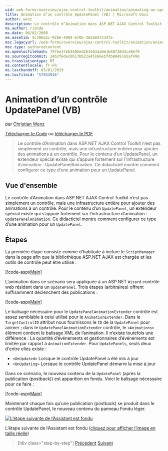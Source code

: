 ```yaml
---
uid: web-forms/overview/ajax-control-toolkit/animation/animating-an-updatepanel-control-vb
title: Animation d’un contrôle UpdatePanel (VB) | Microsoft Docs
author: wenz
description: Le contrôle d’Animation dans ASP.NET AJAX Control Toolkit n’est pas simplement un contrôle, mais une infrastructure entière pour ajouter des animations à un contrôle. Pour le contenu d’un...
ms.author: riande
ms.date: 06/02/2008
ms.assetid: 4c306a2c-92b6-4904-b70b-365b847334fe
msc.legacyurl: /web-forms/overview/ajax-control-toolkit/animation/animating-an-updatepanel-control-vb
msc.type: authoredcontent
ms.openlocfilehash: 797ee37eb440bed261403aa0e1b68f38d3cd8ef9
ms.sourcegitcommit: 24b1f6decbb17bb22a45166e5fdb0845c65af498
ms.translationtype: MT
ms.contentlocale: fr-FR
ms.lasthandoff: 03/01/2019
ms.locfileid: "57054916"
---
```

<a name="animating-an-updatepanel-control-vb"></a>Animation d’un contrôle UpdatePanel (VB)
====================
par [Christian Wenz](https://github.com/wenz)

[Télécharger le Code](http://download.microsoft.com/download/9/3/f/93f8daea-bebd-4821-833b-95205389c7d0/UpdatePanelAnimation1.vb.zip) ou [télécharger le PDF](http://download.microsoft.com/download/b/6/a/b6ae89ee-df69-4c87-9bfb-ad1eb2b23373/updatepanelanimation1VB.pdf)

> Le contrôle d’Animation dans ASP.NET AJAX Control Toolkit n’est pas simplement un contrôle, mais une infrastructure entière pour ajouter des animations à un contrôle. Pour le contenu d’un UpdatePanel, un extendeur spécial existe qui s’appuie fortement sur l’infrastructure d’animation : UpdatePanelAnimation. Ce didacticiel montre comment configurer ce type d’une animation pour un UpdatePanel.


## <a name="overview"></a>Vue d'ensemble

Le contrôle d’Animation dans ASP.NET AJAX Control Toolkit n’est pas simplement un contrôle, mais une infrastructure entière pour ajouter des animations à un contrôle. Pour le contenu d’un `UpdatePanel`, un extendeur spécial existe qui s’appuie fortement sur l’infrastructure d’animation : `UpdatePanelAnimation`. Ce didacticiel montre comment configurer ce type d’une animation pour un `UpdatePanel`.

## <a name="steps"></a>Étapes

La première étape consiste comme d’habitude à inclure le `ScriptManager` dans la page afin que la bibliothèque ASP.NET AJAX est chargée et les outils de contrôle peut être utilisé :

[!code-aspx[Main](animating-an-updatepanel-control-vb/samples/sample1.aspx)]

L’animation dans ce scénario sera appliquée à un ASP.NET `Wizard` contrôle web résidant dans un `UpdatePanel`. Trois étapes (arbitraires) offrent suffisamment déclenchent des publications :

[!code-aspx[Main](animating-an-updatepanel-control-vb/samples/sample2.aspx)]

Le balisage nécessaire pour le `UpdatePanelAnimationExtender` contrôle est assez semblable à celui utilisé pour le `AnimationExtender`. Dans le `TargetControlID` attribut nous fournissons le `ID` de la `UpdatePanel` pour animer ; dans le `UpdatePanelAnimationExtender` contrôle, le `<Animations>` élément contient le balisage XML de l’animation. Il n’existe toutefois une différence : La quantité d’événements et gestionnaires d’événements est limitée par rapport à `AnimationExtender`. Pour `UpdatePanels`, seuls deux d'entre elles existe :

- `<OnUpdated>` Lorsque le contrôle UpdatePanel a été mis à jour
- `<OnUpdating>` Lorsque le contrôle UpdatePanel démarre la mise à jour

Dans ce scénario, le nouveau contenu de la `UpdatePanel` (après la publication (postback)) est apparition en fondu. Voici le balisage nécessaire pour ce faire :

[!code-aspx[Main](animating-an-updatepanel-control-vb/samples/sample3.aspx)]

Maintenant chaque fois qu’une publication (postback) se produit dans le contrôle UpdatePanel, le nouveau contenu du panneau Fondu léger.


[![L’étape suivante de l’Assistant est fondu](animating-an-updatepanel-control-vb/_static/image2.png)](animating-an-updatepanel-control-vb/_static/image1.png)

L’étape suivante de l’Assistant est fondu ([cliquez pour afficher l’image en taille réelle](animating-an-updatepanel-control-vb/_static/image3.png))

> [!div class="step-by-step"]
> [Précédent](changing-an-animation-using-client-side-code-vb.md)
> [Suivant](dynamically-controlling-updatepanel-animations-vb.md)
